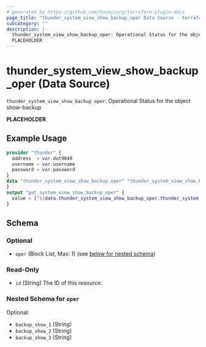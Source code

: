 ```yaml
---
# generated by https://github.com/hashicorp/terraform-plugin-docs
page_title: "thunder_system_view_show_backup_oper Data Source - terraform-provider-thunder"
subcategory: ""
description: |-
  thunder_system_view_show_backup_oper: Operational Status for the object show-backup
  PLACEHOLDER
---
```


# thunder_system_view_show_backup_oper (Data Source)

`thunder_system_view_show_backup_oper`: Operational Status for the object show-backup

__PLACEHOLDER__

## Example Usage

```terraform
provider "thunder" {
  address  = var.dut9049
  username = var.username
  password = var.password
}
data "thunder_system_view_show_backup_oper" "thunder_system_view_show_backup_oper" {
}
output "get_system_view_show_backup_oper" {
  value = ["${data.thunder_system_view_show_backup_oper.thunder_system_view_show_backup_oper}"]
}
```

<!-- schema generated by tfplugindocs -->
## Schema

### Optional

- `oper` (Block List, Max: 1) (see [below for nested schema](#nestedblock--oper))

### Read-Only

- `id` (String) The ID of this resource.

<a id="nestedblock--oper"></a>
### Nested Schema for `oper`

Optional:

- `backup_show_1` (String)
- `backup_show_2` (String)
- `backup_show_3` (String)


